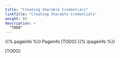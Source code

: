 ```yaml
---
title: "Creating Sharable Credentials"
linkTitle: "Creating Sharable Credentials"
weight: 80
description: >
  "TODO"
---
```


{{% pageinfo %}}
Pageinfo [TODO]
{{% /pageinfo %}}

[TODO]